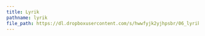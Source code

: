 ```yaml
---
title: Lyrik
pathname: lyrik
file_path: https://dl.dropboxusercontent.com/s/hwwfyjk2yjhpsbr/06_lyrik.mp3?dl=0
---
```

